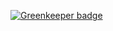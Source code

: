 

[![Greenkeeper badge](https://badges.greenkeeper.io/icedream/musicbot.svg)](https://greenkeeper.io/)
